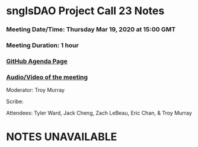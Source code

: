 # snglsDAO Project Call 23 Notes

### Meeting Date/Time: Thursday Mar 19, 2020 at 15:00 GMT
### Meeting Duration: 1 hour
### [GitHub Agenda Page](https://github.com/SingularDTV/snglsdao-pm/issues/25)
### [Audio/Video of the meeting]( https://x.breaker.io/?type=series&id=a2f603dc22a1be4fa8d4ef9ce455360bf3ab8ce772526e35fef79175fa1dfadf&season=1ce1e2eede2395de6351df4d9e6db8069a198e127a178d3ea684e4eafc2f4a4c&episode=99d239edae0506ba236b05390d63c9ec398c4b69e9bde9a6806206b89ccaeff0)
Moderator: Troy Murray

Scribe: 

Attendees: Tyler Ward, Jack Cheng, Zach LeBeau, Eric Chan, & Troy Murray

# NOTES UNAVAILABLE
